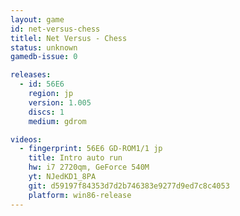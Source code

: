 ```yaml
---
layout: game
id: net-versus-chess
titlel: Net Versus - Chess
status: unknown
gamedb-issue: 0

releases:
  - id: 56E6
    region: jp
    version: 1.005
    discs: 1
    medium: gdrom

videos:
  - fingerprint: 56E6 GD-ROM1/1 jp
    title: Intro auto run
    hw: i7 2720qm, GeForce 540M
    yt: NJedKD1_8PA
    git: d59197f84353d7d2b746383e9277d9ed7c8c4053
    platform: win86-release
---
```

